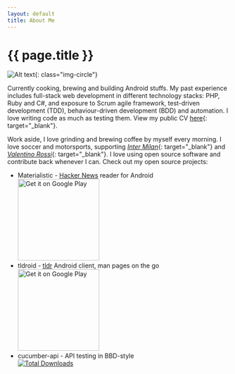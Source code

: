 ```yaml
---
layout: default
title: About Me
---
```


# {{ page.title }}

![Alt text](https://avatars1.githubusercontent.com/u/1978015?v=3&s=150){: class="img-circle"}

Currently cooking, brewing and building Android stuffs. My past experience includes full-stack web development in different technology stacks: PHP, Ruby and C#, and exposure to Scrum agile framework, test-driven development (TDD), behaviour-driven development (BDD) and automation. I love writing code as much as testing them. View my public CV [here](/cv){: target="_blank"}.

Work aside, I love grinding and brewing coffee by myself every morning. I love soccer and motorsports, supporting [*Inter Milan*](http://www.inter.it/en/hp){: target="_blank"} and [*Valentino Rossi*](http://www.valentinorossi.com/en/){: target="_blank"}. I love using open source software and contribute back whenever I can. Check out my open source projects:

* Materialistic - [Hacker News](https://news.ycombinator.com/) reader for Android  
[<img src="https://play.google.com/intl/en_us/badges/images/generic/en-play-badge.png" alt="Get it on Google Play" width="185px" />](https://play.google.com/store/apps/details?id=io.github.hidroh.materialistic&referrer=utm_source%3Dhidroh.com)
* tldroid - [tldr](https://github.com/tldr-pages/tldr) Android client, man pages on the go  
[<img src="https://play.google.com/intl/en_us/badges/images/generic/en-play-badge.png" alt="Get it on Google Play" width="185px" />](https://play.google.com/store/apps/details?id=io.github.hidroh.tldroid&referrer=utm_source%3Dhidroh.com)
* cucumber-api - API testing in BBD-style  
[![Total Downloads](http://ruby-gem-downloads-badge.herokuapp.com/cucumber-api?type=total)](https://rubygems.org/gems/cucumber-api)
